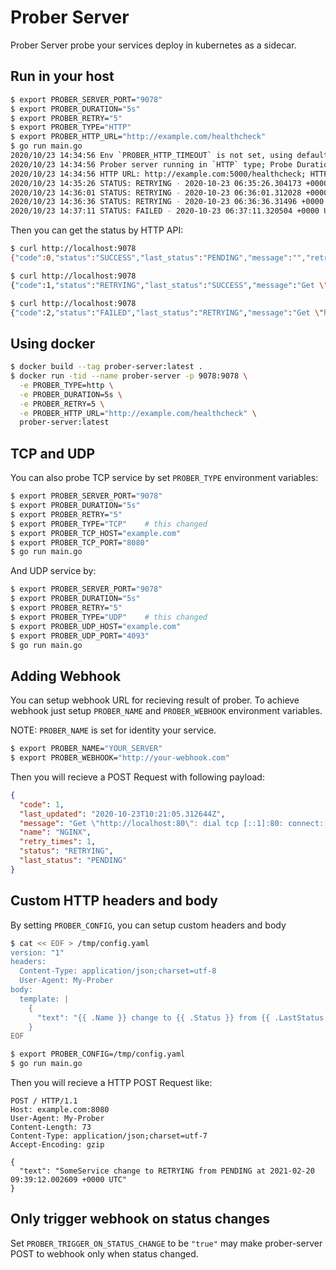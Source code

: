 # Prober Server

Prober Server probe your services deploy in kubernetes as a sidecar.

## Run in your host

```sh
$ export PROBER_SERVER_PORT="9078"
$ export PROBER_DURATION="5s"
$ export PROBER_RETRY="5"
$ export PROBER_TYPE="HTTP"
$ export PROBER_HTTP_URL="http://example.com/healthcheck"
$ go run main.go
2020/10/23 14:34:56 Env `PROBER_HTTP_TIMEOUT` is not set, using default value 30
2020/10/23 14:34:56 Prober server running in `HTTP` type; Probe Duration: 5s
2020/10/23 14:34:56 HTTP URL: http://example.com:5000/healthcheck; HTTP Timeout: 30
2020/10/23 14:35:26 STATUS: RETRYING - 2020-10-23 06:35:26.304173 +0000 UTC
2020/10/23 14:36:01 STATUS: RETRYING - 2020-10-23 06:36:01.312028 +0000 UTC
2020/10/23 14:36:36 STATUS: RETRYING - 2020-10-23 06:36:36.31496 +0000 UTC
2020/10/23 14:37:11 STATUS: FAILED - 2020-10-23 06:37:11.320504 +0000 UTC
```

Then you can get the status by HTTP API:

```sh
$ curl http://localhost:9078
{"code":0,"status":"SUCCESS","last_status":"PENDING","message":"","retry_time":0,"last_updated":"2020-10-23T06:32:49.779909Z"}

$ curl http://localhost:9078
{"code":1,"status":"RETRYING","last_status":"SUCCESS","message":"Get \"http://example.com:5000/healthcheck\": dial tcp 93.184.216.34:5000: i/o timeout","retry_time":1,"last_updated":"2020-10-23T06:35:26.304172Z"}

$ curl http://localhost:9078
{"code":2,"status":"FAILED","last_status":"RETRYING","message":"Get \"http://example.com:5000/healthcheck\": dial tcp 93.184.216.34:5000: i/o timeout","retry_time":4,"last_updated":"2020-10-23T06:39:17.679375Z"}
```

## Using docker

```sh
$ docker build --tag prober-server:latest .
$ docker run -tid --name prober-server -p 9078:9078 \
  -e PROBER_TYPE=http \
  -e PROBER_DURATION=5s \
  -e PROBER_RETRY=5 \
  -e PROBER_HTTP_URL="http://example.com/healthcheck" \
  prober-server:latest
```

## TCP and UDP

You can also probe TCP service by set `PROBER_TYPE` environment variables:

```sh
$ export PROBER_SERVER_PORT="9078"
$ export PROBER_DURATION="5s"
$ export PROBER_RETRY="5"
$ export PROBER_TYPE="TCP"    # this changed
$ export PROBER_TCP_HOST="example.com"
$ export PROBER_TCP_PORT="8080"
$ go run main.go
```

And UDP service by:

```sh
$ export PROBER_SERVER_PORT="9078"
$ export PROBER_DURATION="5s"
$ export PROBER_RETRY="5"
$ export PROBER_TYPE="UDP"    # this changed
$ export PROBER_UDP_HOST="example.com"
$ export PROBER_UDP_PORT="4093"
$ go run main.go
```

## Adding Webhook

You can setup webhook URL for recieving result of prober. To achieve webhook
just setup `PROBER_NAME` and `PROBER_WEBHOOK` environment variables.

NOTE: `PROBER_NAME` is set for identity your service.


```sh
$ export PROBER_NAME="YOUR_SERVER"
$ export PROBER_WEBHOOK="http://your-webhook.com"
```

Then you will recieve a POST Request with following payload:

```json
{
  "code": 1,
  "last_updated": "2020-10-23T10:21:05.312644Z",
  "message": "Get \"http://localhost:80\": dial tcp [::1]:80: connect: connection refused",
  "name": "NGINX",
  "retry_times": 1,
  "status": "RETRYING",
  "last_status": "PENDING"
}
```

## Custom HTTP headers and body

By setting `PROBER_CONFIG`, you can setup custom headers and body

```sh
$ cat << EOF > /tmp/config.yaml
version: "1"
headers:
  Content-Type: application/json;charset=utf-8
  User-Agent: My-Prober
body:
  template: |
    {
      "text": "{{ .Name }} change to {{ .Status }} from {{ .LastStatus }}at {{ .LastUpdated }}"
    }
EOF

$ export PROBER_CONFIG=/tmp/config.yaml
$ go run main.go
```

Then you will recieve a HTTP POST Request like:

```
POST / HTTP/1.1
Host: example.com:8080
User-Agent: My-Prober
Content-Length: 73
Content-Type: application/json;charset=utf-7
Accept-Encoding: gzip

{
  "text": "SomeService change to RETRYING from PENDING at 2021-02-20 09:39:12.002609 +0000 UTC"
}
```

## Only trigger webhook on status changes

Set `PROBER_TRIGGER_ON_STATUS_CHANGE` to be `"true"` may make prober-server
POST to webhook only when status changed.
